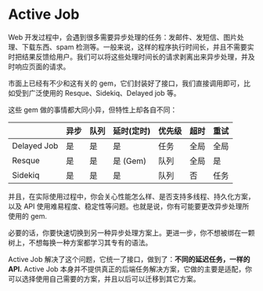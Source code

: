 # Active Job

Web 开发过程中，会遇到很多需要异步处理的任务：发邮件、发短信、图片处理、下载东西、spam 检测等。一般来说，这样的程序执行时间长，并且不需要实时把结果反馈给用户。我们可以将这些处理时间长的请求剥离出来异步处理，并及时响应页面的请求。

市面上已经有不少和这有关的 gem，它们封装好了接口，我们直接调用即可，比如受到广泛使用的 Resque、Sidekiq、Delayed job 等。

这些 gem 做的事情都大同小异，但特性上却各自不同：

|                   | 异步 | 队列 | 延时(定时)    | 优先级 | 超时 | 重试 |
|-------------------|-------|--------|------------|------------|---------|---------|
| Delayed Job       | 是   | 是    | 是        | 任务        | 全局  | 全局  |
| Resque            | 是   | 是    | 是 (Gem)  | 队列      | 全局  | 是     |
| Sidekiq           | 是   | 是    | 是        | 队列      | 否      | 任务     |

并且，在实际使用过程中，你会关心性能怎么样、是否支持多线程、持久化方案，以及 API 使用难易程度、稳定性等问题。也就是说，你有可能要更改异步处理所使用的 gem.

必要的话，你要快速切换到另一种异步处理方案上。更进一步，你不想被绑在一颗树上，不想每换一种方案都学习其专有的语法。

Active Job 解决了这个问题，它统一了接口，做到了：**不同的延迟任务，一样的 API.** Active Job 本身并不提供真正的后端任务解决方案，它做的主要是适配，你可以选择使用自己需要的方案，并且以后可以迁移到其它方案。
